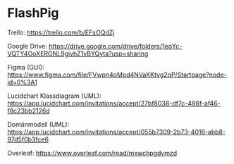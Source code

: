 # FlashPig

Trello: https://trello.com/b/EFxOQdZj


Google Drive: https://drive.google.com/drive/folders/1eqYc-VQTY4OoXERGNL9givhZ1vBYQyta?usp=sharing


Figma (GUI): https://www.figma.com/file/FVwpn4oMpd4NVaKKtvg2qP/Startpage?node-id=0%3A1


Lucidchart Klassdiagram (UML): https://app.lucidchart.com/invitations/accept/27bf8038-df7c-486f-af46-f8c23bb2126d

Domänmodell (UML): https://app.lucidchart.com/invitations/accept/055b7309-2b73-4016-abb8-97d5f0b3fce6

Overleaf: https://www.overleaf.com/read/mxwchpgdymzd

